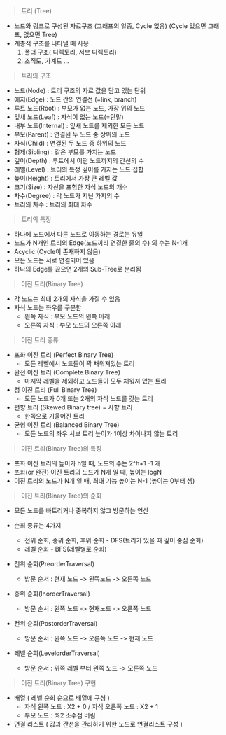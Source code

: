 > 트리 (Tree)
- 노드와 링크로 구성된 자료구조 (그래프의 일종, Cycle 없음) (Cycle 있으면 그래프, 없으면 Tree)
- 계층적 구조를 나타낼 때 사용
  1. 폴더 구조( 디렉토리, 서브 디렉토리)
  1. 조직도, 가계도 ...

>트리의 구조

- 노드(Node) : 트리 구조의 자료 값을 담고 있는 단위
- 에지(Edge) : 노드 간의 연결선 (=link, branch)
- 루트 노드(Root) : 부모가 없는 노드, 가장 위의 노드
- 잎새 노드(Leaf) : 자식이 없는 노드(=단말)
- 내부 노드(Internal) : 잎새 노드를 제외한 모든 노드
- 부모(Parent) : 연결된 두 노드 중 상위의 노드
- 자식(Child) : 연결된 두 노드 중 하위의 노드
- 형제(Sibling) : 같은 부모를 가지는 노드
- 깊이(Depth) : 루트에서 어떤 노드까지의 간선의 수
- 레벨(Level) : 트리의 특정 깊이를 가지는 노드 집합
- 높이(Height) : 트리에서 가장 큰 레벨 값
- 크기(Size) : 자신을 포함한 자식 노드의 개수
- 차수(Degree) : 각 노드가 지닌 가지의 수
- 트리의 차수 : 트리의 최대 차수

>트리의 특징
- 하나에 노드에서 다른 노드로 이동하는 경로는 유일
- 노드가 N개인 트리의 Edge(노드끼리 연결한 줄의 수) 의 수는 N-1개
- Acyclic (Cycle이 존재하지 않음)
- 모든 노드는 서로 연결되어 있음
- 하나의 Edge를 끊으면 2개의 Sub-Tree로 분리됨

>이진 트리(Binary Tree)
- 각 노드는 최대 2개의 자식을 가질 수 있음
- 자식 노드는 좌우를 구분함
  - 왼쪽 자식 : 부모 노드의 왼쪽 아래
  - 오른쪽 자식 : 부모 노드의 오른쪽 아래

> 이진 트리 종류
- 포화 이진 트리 (Perfect Binary Tree)
  - 모든 레벨에서 노드들이 꽉 채워져있는 트리
- 완전 이진 트리 (Complete Binary Tree)
  - 마지막 레벨을 제외하고 노드들이 모두 채워져 있는 트리
- 정 이진 트리 (Full Binary Tree)
  - 모든 노드가 0개 또는 2개의 자식 노드를 갖는 트리
- 편향 트리 (Skewed Binary tree) = 사향 트리
  - 한쪽으로 기울어진 트리
- 균형 이진 트리 (Balanced Binary Tree)
  - 모든 노드의 좌우 서브 트리 높이가 1이상 차이나지 않는 트리

>이진 트리(Binary Tree)의 특징
- 포화 이진 트리의 높이가 h일 때, 노드의 수는 2^h+1 -1 개
- 포화(or 완전) 이진 트리의 노드가 N개 일 때, 높이는 logN
- 이진 트리의 노드가 N개 일 때, 최대 가능 높이는 N-1 (높이는 0부터 셈)

>이진 트리(Binary Tree)의 순회
- 모든 노드를 빠트리거나 중복하지 않고 방문하는 연산
- 순회 종류는 4가지
  - 전위 순회, 중위 순회, 후위 순회 - DFS(트리가 있을 때 깊이 중심 순회)
  - 레벨 순회 - BFS(레벨별로 순회)

- 전위 순회(PreorderTraversal)
  - 방문 순서 : 현재 노드 -> 왼쪽노드 -> 오른쪽 노드
- 중위 순회(InorderTraversal)
  - 방문 순서 : 왼쪽 노드 -> 현재노드 -> 오른쪽 노드
- 전위 순회(PostorderTraversal)
  - 방문 순서 : 왼쪽 노드 -> 오른쪽 노드 -> 현재 노드 
- 레벨 순회(LevelorderTraversal)
  - 방문 순서 : 위쪽 레벨 부터 왼쪽 노드 -> 오른쪽 노드

>이진 트리(Binary Tree) 구현
- 배열 ( 레벨 순회 순으로 배열에 구성 )
  - 자식 왼쪽 노드 : X2 + 0 / 자식 오른쪽 노드 : X2 + 1
  - 부모 노드 : %2 소수점 버림
- 연결 리스트 ( 값과 간선을 관리하기 위한 노드로 연결리스트 구성 )
